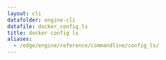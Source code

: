 ```yaml
---
layout: cli
datafolder: engine-cli
datafile: docker_config_ls
title: docker config ls
aliases:
  - /edge/engine/reference/commandline/config_ls/
---
```

<!--
This page is automatically generated from Docker's source code. If you want to
suggest a change to the text that appears here, open a ticket or pull request
in the source repository on GitHub:

https://github.com/docker/cli
-->

